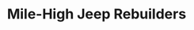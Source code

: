 ---
title: "Mile-High Jeep Rebuilders"
url: /denver/mile-high-jeep-rebuilders/
shop: Autowerkstatt
---